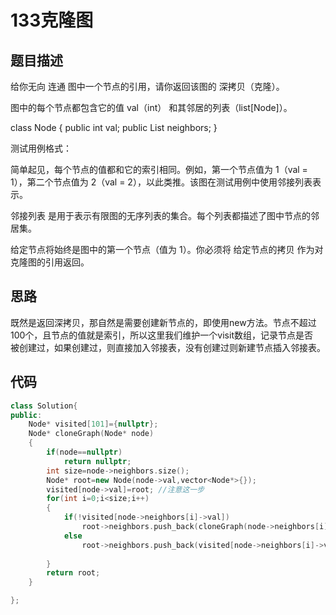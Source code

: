 # 133克隆图

## 题目描述

给你无向 连通 图中一个节点的引用，请你返回该图的 深拷贝（克隆）。

图中的每个节点都包含它的值 val（int） 和其邻居的列表（list[Node]）。

class Node {
    public int val;
    public List<Node> neighbors;
}
 

测试用例格式：

简单起见，每个节点的值都和它的索引相同。例如，第一个节点值为 1（val = 1），第二个节点值为 2（val = 2），以此类推。该图在测试用例中使用邻接列表表示。

邻接列表 是用于表示有限图的无序列表的集合。每个列表都描述了图中节点的邻居集。

给定节点将始终是图中的第一个节点（值为 1）。你必须将 给定节点的拷贝 作为对克隆图的引用返回。

## 思路

既然是返回深拷贝，那自然是需要创建新节点的，即使用new方法。节点不超过100个，且节点的值就是索引，所以这里我们维护一个visit数组，记录节点是否\
被创建过，如果创建过，则直接加入邻接表，没有创建过则新建节点插入邻接表。

## 代码

```C++
class Solution{
public:
    Node* visited[101]={nullptr};
    Node* cloneGraph(Node* node)
    {
        if(node==nullptr)
            return nullptr;
        int size=node->neighbors.size();
        Node* root=new Node(node->val,vector<Node*>{});
        visited[node->val]=root; //注意这一步
        for(int i=0;i<size;i++)
        {
            if(!visited[node->neighbors[i]->val])
                root->neighbors.push_back(cloneGraph(node->neighbors[i]));
            else
                root->neighbors.push_back(visited[node->neighbors[i]->val]);
                
        }
        return root;
    }

};
```
